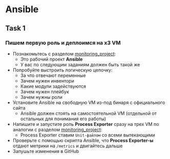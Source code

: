 # Ansible

## Task 1

### Пишем первую роль и деплоимся на x3 VM

- Познакомьтесь с разделом [monitoring_project](https://github.com/lamjob1993/ansible-monitoring/tree/main/ansible/monitoring_project):
  - Это рабочий проект **Ansible**
  - У вас по следующим заданиям должен быть такой же
- Попробуйте выстроить логическую цепочку:
  - За что отвечают переменные
  - Зачем нужен инвентори
  - Какие модули задействуются
  - Зачем нужен плейбук
  - Зачем нужны роли
- Установите Ansible на свободную VM из-под бинаря с официального сайта
  - Ansible должен стоять на самостоятельной VM (отдельной от остальных для понимания его работы)
- Напишите и запустите роль **Process Exporter** сразу на трех VM по аналогии с разделом [monitoring_project](https://github.com/lamjob1993/ansible-monitoring/tree/main/ansible/monitoring_project):
  - Process Exporter ставим `Unit-файлом` со всеми вытекающими
- Проверьте с помощью скрипта Ansible, что **Process Exporter-ы** отдают метрики на `/metrics` и двигайтесь дальше
- Запушьте изменения в GitHub
